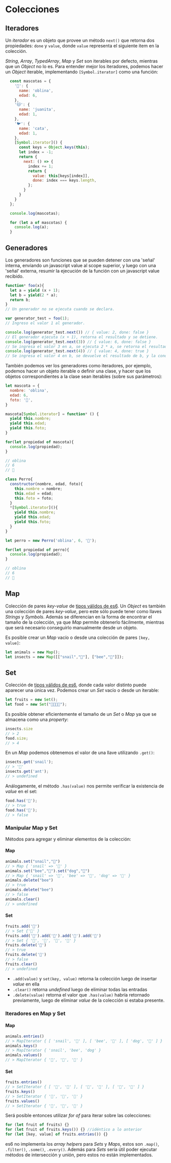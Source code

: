 # Colecciones

## Iteradores
Un *iterador* es un objeto que provee un método `next()` que retorna dos propiedades: `done` y `value`, donde `value` representa el siguiente item en la colección.

*String*, *Array*, *TypedArray*, *Map* y *Set* son iterables por defecto, mientras que un *Object* no lo es. Para entender mejor los iteradores, podemos hacer un *Object* iterable, implementando  `[Symbol.iterator]` como una función:

```javascript
  const mascotas = {
    '🐶': {
      name: 'oblina',
      edad: 6,
    },
    '🐱': {
      name: 'juanita',
      edad: 1,
    },
    '🐦': {
      name: 'cata',
      edad: 1,
    },
    [Symbol.iterator]() {
      const keys = Object.keys(this);
      let index = -1;
      return {
        next: () => {
          index += 1;
          return {
            value: this[keys[index]],
            done: index === keys.length,
          };
        }
      }
    }
  };

  console.log(mascotas);

  for (let a of mascotas) {
    console.log(a);
  }
```

## Generadores
Los generadores son funciones que se pueden detener con una 'señal' interna, enviando un javascript value al scope superior, y luego con una 'señal' externa, resumir la ejecución de la función con un javascript value recibido.

```javascript
function* foo(x){
  let a = yield (x + 1);
  let b = yield(2 * a);
  return b;
}
// Un generador no se ejecuta cuando se declara.

var generator_test = foo(1);
// Ingreso el valor 1 al generador.

console.log(generator_test.next()) // { value: 2, done: false }
// El generador ejecuta (x + 1), retorna el resultado y se detiene.
console.log(generator_test.next(3)) // { value: 6, done: false }
// Se ingresa el valor 3 en a, se ejecuta 2 * a, se retorna el resultado y se detiene.
console.log(generator_test.next(4)) // { value: 4, done: true }
// Se ingresa el valor 4 en b, se devuelve el resultado de b, y la condición done cambia a true, porque se ejecutó el generador completamente

```

También podemos ver los generadores como iteradores, por ejemplo, podemos hacer un objeto iterable o definir una clase, y hacer que los objetos correspondientes a la clase sean iterables (sobre sus parámetros):

```javascript
let mascota = {
  nombre: 'oblina',
  edad: 6,
  foto: '🐶',
}

mascota[Symbol.iterator] = function* () {
  yield this.nombre;
  yield this.edad;
  yield this.foto;
}

for(let propiedad of mascota){
  console.log(propiedad);
}

// oblina
// 6
// 🐶

class Perro{
  constructor(nombre, edad, foto){
    this.nombre = nombre;
    this.edad = edad;
    this.foto = foto;
  }
  *[Symbol.iterator](){
    yield this.nombre;
    yield this.edad;
    yield this.foto;
  }
}

let perro = new Perro('oblina', 6, '🐶');

for(let propiedad of perro){
  console.log(propiedad);
}

// oblina
// 6
// 🐶

```


## Map
Colección de pares *key-value* de [tipos válidos de es6](http://www.ecma-international.org/ecma-262/6.0/#sec-ecmascript-language-types). Un *Object* es también una colección de pares *key-value*, pero este sólo puede tener como llaves *Strings* y *Symbols*. Además se diferencian en la forma de encontrar el tamaño de la colección, ya que *Map* permite obtenerlo fácilmente, mientras que será necesario conseguirlo manualmente desde un objeto.

Es posible crear un *Map* vacío o desde una colección de pares `[key, value]`:
```javascript
let animals = new Map();
let insects = new Map([["snail","🐌"], ["bee","🐝"]]);
```

## Set
Colección de [tipos válidos de es6](http://www.ecma-international.org/ecma-262/6.0/#sec-ecmascript-language-types), donde cada valor distinto puede aparecer una única vez. Podemos crear un *Set* vacío o desde un iterable:

```javascript
let fruits = new Set();
let food = new Set("🌽🍯🧀🍅");
```

Es posible obtener eficientemente el tamaño de un *Set* o *Map* ya que se almacena como una *property*:

```javascript
insects.size
// > 2
food.size;
// > 4
```

En un *Map* podemos obtenemos el valor de una llave utilizando `.get()`:
```javascript
insects.get('snail');
// > '🐌'
insects.get('ant');
// > undefined
```

Análogamente, el método `.has(value)` nos permite verificar la existencia de *value* en el set:
```javascript
food.has('🧀');
// > true
food.has('🍫');
// > false
```

### Manipular Map y Set
Métodos para agregar y eliminar elementos de la colección:


#### Map
```javascript
animals.set("snail","🐌")
// > Map { 'snail' => '🐌' }
animals.set("bee","🐝").set("dog","🐶")
// > Map { 'snail' => '🐌', 'bee' => '🐝', 'dog' => '🐶' }
animals.delete("bee")
// > true
animals.delete("bee")
// > false
animals.clear()
// > undefined
```

#### Set
```javascript
fruits.add('🍌')
// > Set {'🍌' }
fruits.add('🍌').add('🍒').add('🍑').add('🍍')
// > Set { '🍌', '🍒', '🍑', '🍍' }
fruits.delete('🍌')
// > true
fruits.delete('🍌')
// > false
fruits.clear()
// > undefined
```
* `.add(value)` y `set(key, value)` retorna la colección luego de insertar *value* en ella
* `.clear()` retorna *undefined* luego de eliminar todas las entradas
* `.delete(value)` retorna el valor que `.has(value)` habría retornado previamente, luego de eliminar *value* de la colección si estaba presente.

### Iteradores en Map y Set

#### Map
```javascript
animals.entries()
// > MapIterator { [ 'snail', '🐌' ], [ 'bee', '🐝' ], [ 'dog', '🐶' ] }
animals.keys()
// > MapIterator { 'snail', 'bee', 'dog' }
animals.values()
// > MapIterator { '🐌', '🐝', '🐶' }
```
#### Set
```javascript
fruits.entries()
// > SetIterator { [ '🍒', '🍒' ], [ '🍑', '🍑' ], [ '🍍', '🍍' ] }
fruits.keys()
// > SetIterator { '🍒', '🍑', '🍍' }
fruits.values()
// > SetIterator { '🍒', '🍑', '🍍' }
```

Será posible entonces utilizar *for of* para iterar sobre las colecciones:
```javascript
for (let fruit of fruits) {}
for (let fruit of fruits.keys()) {} //idéntico a lo anterior
for (let [key, value] of fruits.entries()) {}
```

es6 no implementa los *array helpers* para *Sets* y *Maps*, estos son `.map()`, `.filter()`, `.some()`, `.every()`.
Además para *Sets* sería útil poder ejecutar métodos de intersección y unión, pero estos no están implementados.
